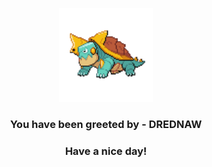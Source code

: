 <p align="center">
            <img src="https://raw.githubusercontent.com/PokeAPI/sprites/master/sprites/pokemon/834.png" width="150" height="150">
          </p>
          <h3 align="center">You have been greeted by - <b>DREDNAW</b></h3>
          <h3 align="center">Have a nice day!</h3>
